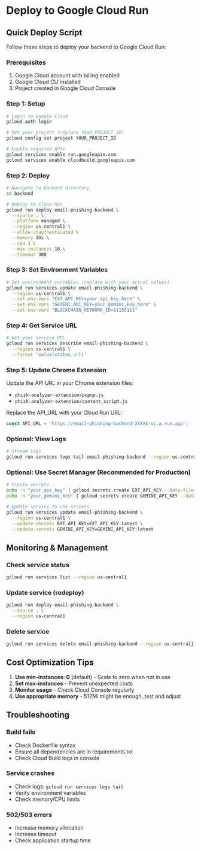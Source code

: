 # Deploy to Google Cloud Run

## Quick Deploy Script

Follow these steps to deploy your backend to Google Cloud Run:

### Prerequisites
1. Google Cloud account with billing enabled
2. Google Cloud CLI installed
3. Project created in Google Cloud Console

### Step 1: Setup
```bash
# Login to Google Cloud
gcloud auth login

# Set your project (replace YOUR_PROJECT_ID)
gcloud config set project YOUR_PROJECT_ID

# Enable required APIs
gcloud services enable run.googleapis.com
gcloud services enable cloudbuild.googleapis.com
```

### Step 2: Deploy
```bash
# Navigate to backend directory
cd backend

# Deploy to Cloud Run
gcloud run deploy email-phishing-backend \
  --source . \
  --platform managed \
  --region us-central1 \
  --allow-unauthenticated \
  --memory 1Gi \
  --cpu 1 \
  --max-instances 10 \
  --timeout 300
```

### Step 3: Set Environment Variables
```bash
# Set environment variables (replace with your actual values)
gcloud run services update email-phishing-backend \
  --region us-central1 \
  --set-env-vars "EXT_API_KEY=your_api_key_here" \
  --set-env-vars "GEMINI_API_KEY=your_gemini_key_here" \
  --set-env-vars "BLOCKCHAIN_NETWORK_ID=11155111"
```

### Step 4: Get Service URL
```bash
# Get your service URL
gcloud run services describe email-phishing-backend \
  --region us-central1 \
  --format 'value(status.url)'
```

### Step 5: Update Chrome Extension
Update the API URL in your Chrome extension files:
- `phish-analyzer-extension/popup.js`
- `phish-analyzer-extension/content_script.js`

Replace the API_URL with your Cloud Run URL:
```javascript
const API_URL = 'https://email-phishing-backend-XXXXX-uc.a.run.app';
```

### Optional: View Logs
```bash
# Stream logs
gcloud run services logs tail email-phishing-backend --region us-central1
```

### Optional: Use Secret Manager (Recommended for Production)
```bash
# Create secrets
echo -n "your_api_key" | gcloud secrets create EXT_API_KEY --data-file=-
echo -n "your_gemini_key" | gcloud secrets create GEMINI_API_KEY --data-file=-

# Update service to use secrets
gcloud run services update email-phishing-backend \
  --region us-central1 \
  --update-secrets EXT_API_KEY=EXT_API_KEY:latest \
  --update-secrets GEMINI_API_KEY=GEMINI_API_KEY:latest
```

## Monitoring & Management

### Check service status
```bash
gcloud run services list --region us-central1
```

### Update service (redeploy)
```bash
gcloud run deploy email-phishing-backend \
  --source . \
  --region us-central1
```

### Delete service
```bash
gcloud run services delete email-phishing-backend --region us-central1
```

## Cost Optimization Tips

1. **Use min-instances: 0** (default) - Scale to zero when not in use
2. **Set max-instances** - Prevent unexpected costs
3. **Monitor usage** - Check Cloud Console regularly
4. **Use appropriate memory** - 512Mi might be enough, test and adjust

## Troubleshooting

### Build fails
- Check Dockerfile syntax
- Ensure all dependencies are in requirements.txt
- Check Cloud Build logs in console

### Service crashes
- Check logs: `gcloud run services logs tail`
- Verify environment variables
- Check memory/CPU limits

### 502/503 errors
- Increase memory allocation
- Increase timeout
- Check application startup time
